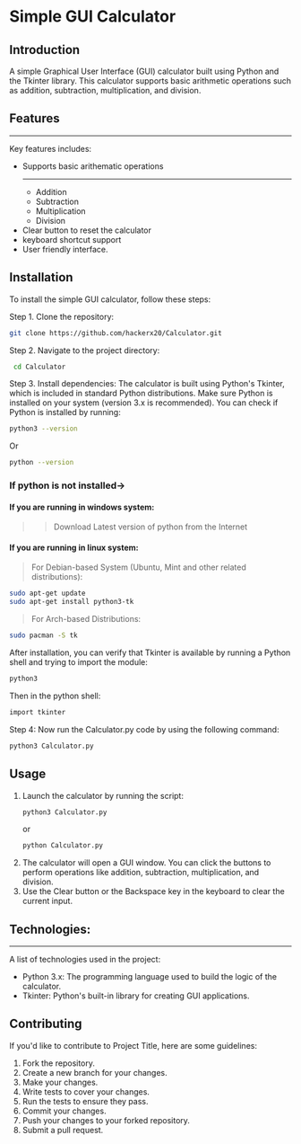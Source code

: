 # Simple GUI Calculator

## Introduction

A simple Graphical User Interface (GUI) calculator built using Python and the Tkinter library. This calculator supports basic arithmetic operations such as addition, subtraction, multiplication, and division.

## Features
***
Key features includes:
* Supports basic arithematic operations
  ***
  * Addition
  * Subtraction
  * Multiplication
  * Division
* Clear button to reset the calculator
* keyboard shortcut support
* User friendly interface.


## Installation

To install the simple GUI calculator, follow these steps:

Step 1. Clone the repository:
   ```bash
   git clone https://github.com/hackerx20/Calculator.git
   ```
Step 2. Navigate to the project directory:
   ```bash
    cd Calculator
   ``` 
Step 3. Install dependencies:
The calculator is built using Python's Tkinter, which is included in standard Python distributions. Make sure Python is installed on your system (version 3.x is recommended).
You can check if Python is installed by running:
```bash
python3 --version
```
Or 
```bash
python --version
```
### If python is not installed->
#### If you are running in windows system:
  >> Download Latest version of python from the Internet

#### If you are running in linux system:
> For Debian-based System (Ubuntu, Mint and other related distributions):
```bash
sudo apt-get update
sudo apt-get install python3-tk
```  

> For Arch-based Distributions:
```bash
sudo pacman -S tk
```
After installation, you can verify that Tkinter is available by running a Python shell and trying to import the module:

```bash
python3
```
Then in the python shell:
```bash
import tkinter
```

Step 4: Now run the Calculator.py code by using the following command:
```bash
python3 Calculator.py
```

## Usage
1. Launch the calculator by running the script:
   ```bash
   python3 Calculator.py
   ```
   or
   ```bash
   python Calculator.py
   ```
2. The calculator will open a GUI window. You can click the buttons to perform operations like addition, subtraction, multiplication, and division.
3. Use the Clear button or the Backspace key in the keyboard to clear the current input.

## Technologies:
*** 
A list of technologies used in the project:
* Python 3.x: The programming language used to build the logic of the calculator.
* Tkinter: Python's built-in library for creating GUI applications.

## Contributing

If you'd like to contribute to Project Title, here are some guidelines:

1. Fork the repository.
2. Create a new branch for your changes.
3. Make your changes.
4. Write tests to cover your changes.
5. Run the tests to ensure they pass.
6. Commit your changes.
7. Push your changes to your forked repository.
8. Submit a pull request.


